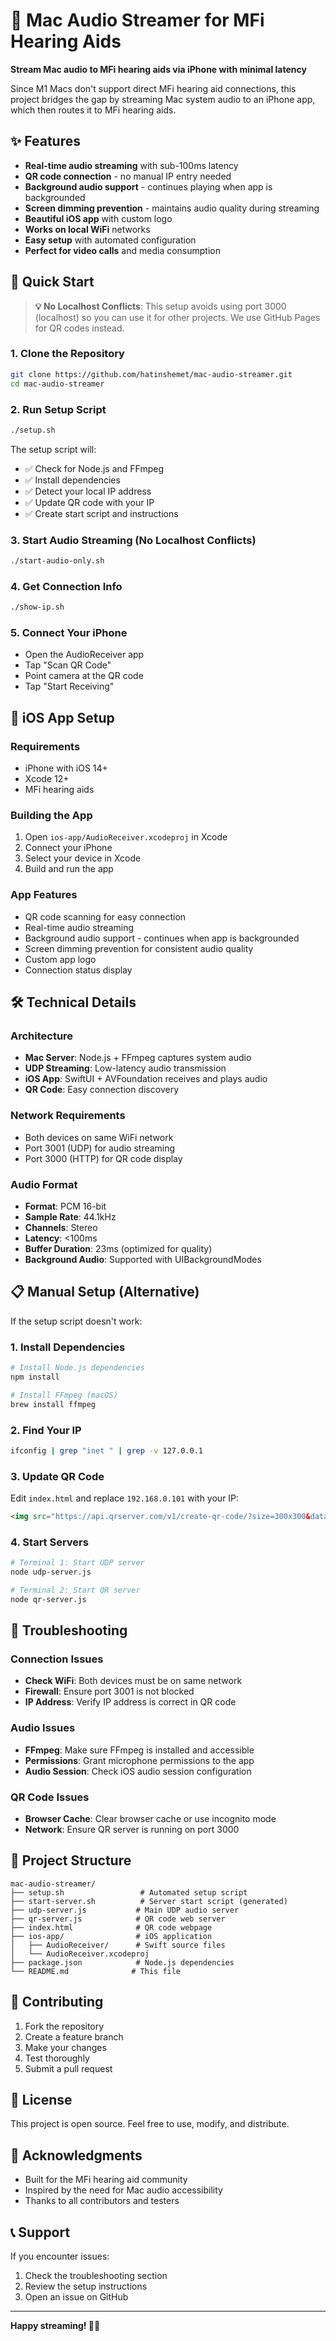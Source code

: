 # 🎵 Mac Audio Streamer for MFi Hearing Aids

**Stream Mac audio to MFi hearing aids via iPhone with minimal latency**

Since M1 Macs don't support direct MFi hearing aid connections, this project bridges the gap by streaming Mac system audio to an iPhone app, which then routes it to MFi hearing aids.

## ✨ Features

- **Real-time audio streaming** with sub-100ms latency
- **QR code connection** - no manual IP entry needed
- **Background audio support** - continues playing when app is backgrounded
- **Screen dimming prevention** - maintains audio quality during streaming
- **Beautiful iOS app** with custom logo
- **Works on local WiFi** networks
- **Easy setup** with automated configuration
- **Perfect for video calls** and media consumption

## 🚀 Quick Start

> **💡 No Localhost Conflicts**: This setup avoids using port 3000 (localhost) so you can use it for other projects. We use GitHub Pages for QR codes instead.

### 1. Clone the Repository
```bash
git clone https://github.com/hatinshemet/mac-audio-streamer.git
cd mac-audio-streamer
```

### 2. Run Setup Script
```bash
./setup.sh
```

The setup script will:
- ✅ Check for Node.js and FFmpeg
- ✅ Install dependencies
- ✅ Detect your local IP address
- ✅ Update QR code with your IP
- ✅ Create start script and instructions

### 3. Start Audio Streaming (No Localhost Conflicts)
```bash
./start-audio-only.sh
```

### 4. Get Connection Info
```bash
./show-ip.sh
```

### 5. Connect Your iPhone
- Open the AudioReceiver app
- Tap "Scan QR Code"
- Point camera at the QR code
- Tap "Start Receiving"

## 📱 iOS App Setup

### Requirements
- iPhone with iOS 14+
- Xcode 12+
- MFi hearing aids

### Building the App
1. Open `ios-app/AudioReceiver.xcodeproj` in Xcode
2. Connect your iPhone
3. Select your device in Xcode
4. Build and run the app

### App Features
- QR code scanning for easy connection
- Real-time audio streaming
- Background audio support - continues when app is backgrounded
- Screen dimming prevention for consistent audio quality
- Custom app logo
- Connection status display

## 🛠️ Technical Details

### Architecture
- **Mac Server**: Node.js + FFmpeg captures system audio
- **UDP Streaming**: Low-latency audio transmission
- **iOS App**: SwiftUI + AVFoundation receives and plays audio
- **QR Code**: Easy connection discovery

### Network Requirements
- Both devices on same WiFi network
- Port 3001 (UDP) for audio streaming
- Port 3000 (HTTP) for QR code display

### Audio Format
- **Format**: PCM 16-bit
- **Sample Rate**: 44.1kHz
- **Channels**: Stereo
- **Latency**: <100ms
- **Buffer Duration**: 23ms (optimized for quality)
- **Background Audio**: Supported with UIBackgroundModes

## 📋 Manual Setup (Alternative)

If the setup script doesn't work:

### 1. Install Dependencies
```bash
# Install Node.js dependencies
npm install

# Install FFmpeg (macOS)
brew install ffmpeg
```

### 2. Find Your IP
```bash
ifconfig | grep "inet " | grep -v 127.0.0.1
```

### 3. Update QR Code
Edit `index.html` and replace `192.168.0.101` with your IP:
```html
<img src="https://api.qrserver.com/v1/create-qr-code/?size=300x300&data=YOUR_IP:3001&v=2">
```

### 4. Start Servers
```bash
# Terminal 1: Start UDP server
node udp-server.js

# Terminal 2: Start QR server
node qr-server.js
```

## 🔧 Troubleshooting

### Connection Issues
- **Check WiFi**: Both devices must be on same network
- **Firewall**: Ensure port 3001 is not blocked
- **IP Address**: Verify IP address is correct in QR code

### Audio Issues
- **FFmpeg**: Make sure FFmpeg is installed and accessible
- **Permissions**: Grant microphone permissions to the app
- **Audio Session**: Check iOS audio session configuration

### QR Code Issues
- **Browser Cache**: Clear browser cache or use incognito mode
- **Network**: Ensure QR server is running on port 3000

## 📁 Project Structure

```
mac-audio-streamer/
├── setup.sh                 # Automated setup script
├── start-server.sh          # Server start script (generated)
├── udp-server.js           # Main UDP audio server
├── qr-server.js            # QR code web server
├── index.html              # QR code webpage
├── ios-app/                # iOS application
│   ├── AudioReceiver/      # Swift source files
│   └── AudioReceiver.xcodeproj
├── package.json            # Node.js dependencies
└── README.md              # This file
```

## 🤝 Contributing

1. Fork the repository
2. Create a feature branch
3. Make your changes
4. Test thoroughly
5. Submit a pull request

## 📄 License

This project is open source. Feel free to use, modify, and distribute.

## 🙏 Acknowledgments

- Built for the MFi hearing aid community
- Inspired by the need for Mac audio accessibility
- Thanks to all contributors and testers

## 📞 Support

If you encounter issues:
1. Check the troubleshooting section
2. Review the setup instructions
3. Open an issue on GitHub

---

**Happy streaming! 🎵📱**